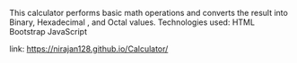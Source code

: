 This calculator performs basic math operations and converts the result into Binary, Hexadecimal , and Octal values.
Technologies used:
HTML
Bootstrap
JavaScript

link: https://nirajan128.github.io/Calculator/
